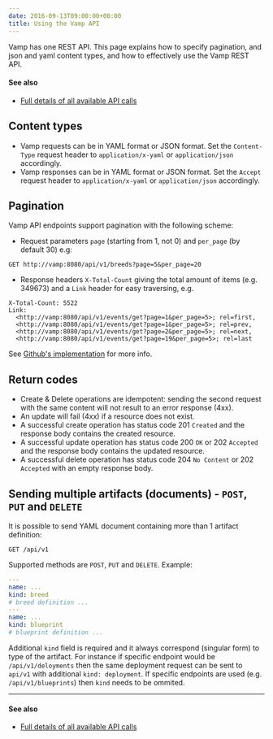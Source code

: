 ```yaml
---
date: 2016-09-13T09:00:00+00:00
title: Using the Vamp API
---
```

Vamp has one REST API. This page explains how to specify pagination, and json and yaml content types, and how to effectively use the Vamp REST API.

#### See also
* [Full details of all available API calls](/resources/api-documentation/api-reference/)

## Content types

* Vamp requests can be in YAML format or JSON format. Set the `Content-Type` request header to `application/x-yaml` or `application/json` accordingly.
* Vamp responses can be in YAML format or JSON format. Set the `Accept` request header to `application/x-yaml` or `application/json` accordingly.

## Pagination

Vamp API endpoints support pagination with the following scheme:

* Request parameters `page` (starting from 1, not 0) and `per_page` (by default 30) e.g:

```
GET http://vamp:8080/api/v1/breeds?page=5&per_page=20
```

* Response headers `X-Total-Count` giving the total amount of items (e.g. 349673) and a `Link` header for easy traversing, e.g.
```
X-Total-Count: 5522
Link: 
  <http://vamp:8080/api/v1/events/get?page=1&per_page=5>; rel=first, 
  <http://vamp:8080/api/v1/events/get?page=1&per_page=5>; rel=prev, 
  <http://vamp:8080/api/v1/events/get?page=2&per_page=5>; rel=next, 
  <http://vamp:8080/api/v1/events/get?page=19&per_page=5>; rel=last
``` 

See [Github's implementation](https://developer.github.com/guides/traversing-with-pagination/) for more info.

## Return codes

* Create & Delete operations are idempotent: sending the second request with the same content will not result to an error response (4xx).
* An update will fail (4xx) if a resource does not exist.
* A successful create operation has status code 201 `Created` and the response body contains the created resource.
* A successful update operation has status code 200 `OK` or 202 `Accepted` and the response body contains the updated resource.
* A successful delete operation has status code 204 `No Content` or 202 `Accepted` with an empty response body.

## Sending multiple artifacts (documents) - `POST`, `PUT` and `DELETE`
 
It is possible to send YAML document containing more than 1 artifact definition:

```
GET /api/v1
```

Supported methods are `POST`, `PUT` and `DELETE`. Example:

```yaml
---
name: ...
kind: breed
# breed definition ...
---
name: ...
kind: blueprint
# blueprint definition ...
```

Additional `kind` field is required and it always correspond (singular form) to type of the artifact.
For instance if specific endpoint would be `/api/v1/deloyments` then the same deployment request can be sent to `api/v1` with additional `kind: deployment`.
If specific endpoints are used (e.g. `/api/v1/blueprints`) then `kind` needs to be ommited.

-------------

#### See also
* [Full details of all available API calls](/resources/api-documentation/api-reference/)